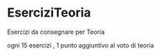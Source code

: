 # EserciziTeoria
Esercizi da consegnare per Teoria

ogni 15 esercizi , 1 punto aggiuntivo al voto di teoria 

